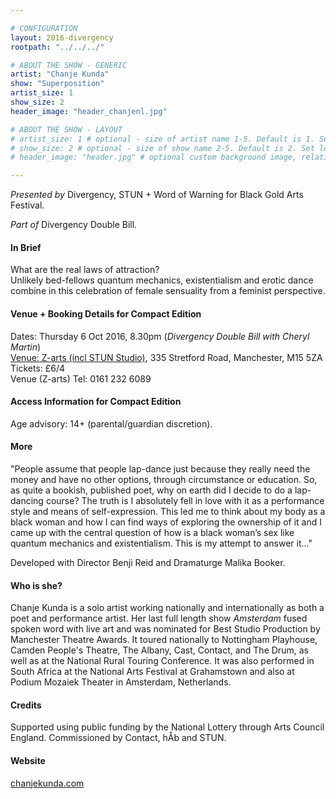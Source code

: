 ```yaml
---

# CONFIGURATION
layout: 2016-divergency
rootpath: "../../../"

# ABOUT THE SHOW - GENERIC
artist: "Chanje Kunda"
show: "Superposition"
artist_size: 1
show_size: 2
header_image: "header_chanjenl.jpg"

# ABOUT THE SHOW - LAYOUT
# artist_size: 1 # optional - size of artist name 1-5. Default is 1. Set longer names to lower values
# show_size: 2 # optional - size of show name 2-5. Default is 2. Set longer names to lower values
# header_image: "header.jpg" # optional custom background image, relative to current page

---
```

*Presented by* Divergency, STUN + Word of Warning for Black Gold Arts Festival.        
           
*Part of* Divergency Double Bill.   
         
#### In Brief                           
What are the real laws of attraction?    
Unlikely bed-fellows quantum mechanics, existentialism and erotic dance combine in this celebration of female sensuality from a feminist perspective.     

#### Venue + Booking Details for Compact Edition        
Dates: Thursday 6 Oct 2016, 8.30pm (*Divergency Double Bill with Cheryl Martin*)                     
[Venue: Z-arts (incl STUN Studio)](http://www.z-arts.org/about-us/getting-here), 335 Stretford Road, Manchester, M15 5ZA        
Tickets: £6/4              
Venue (Z-arts) Tel: 0161 232 6089    
             
#### Access Information for Compact Edition        
Age advisory: 14+ (parental/guardian discretion).     
                   
#### More               
"People assume that people lap-dance just because they really need the money and have no other options, through circumstance or education. So, as quite a bookish, published poet, why on earth did I decide to do a lap-dancing course? The truth is I absolutely fell in love with it as a performance style and means of self-expression.  This led me to think about my body as a black woman and how I can find ways of exploring the ownership of it and I came up with the central question of how is a black woman’s sex like quantum mechanics and existentialism.  This is my attempt to answer it..."    
 
Developed with Director Benji Reid and Dramaturge Malika Booker.   
            
#### Who is she?  
Chanje Kunda is a solo artist working nationally and internationally as both a poet and performance artist.  Her last full length show *Amsterdam* fused spoken word with live art and was nominated for Best Studio Production by Manchester Theatre Awards.  It toured nationally to Nottingham Playhouse, Camden People's Theatre, The Albany, Cast, Contact, and The Drum, as well as at the National Rural Touring Conference. It was also performed in South Africa at the National Arts Festival at Grahamstown and also at Podium Mozaiek Theater in Amsterdam, Netherlands.     

#### Credits           
Supported using public funding by the National Lottery through Arts Council England.  Commissioned by Contact, hÅb and STUN.     

#### Website          
<a href="http://www.chanjekunda.com" target="_blank">chanjekunda.com</a>
